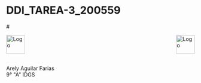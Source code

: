 # DDI_TAREA-3_200559
#<p align="left">
<img src=https://github.com/Arely2409/DDI_TAREA-3_200559/assets/84819096/c26ca02c-a399-40b7-b73f-92512e3d8740 alt="Logo" width="50" height="50"> <img src=https://github.com/Arely2409/DDI_TAREA-3_200559/assets/84819096/706318fe-9554-48b2-bdc6-577b6c1694a4 alt="Logo" width="50" height="50" align="right"> 
</p>




<br>
Arely Aguilar Farias
<br>
9° "A" IDGS

